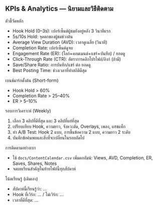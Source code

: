 ## KPIs & Analytics — นิยามและวิธีติดตาม

ตัวชี้วัดหลัก
- Hook Hold (0–3s): เปอร์เซ็นต์ผู้ชมยังอยู่หลัง 3 วินาทีแรก
- 5s/10s Hold: จุดตกของผู้ชมช่วงต้น
- Average View Duration (AVD): เวลาดูเฉลี่ย (วินาที)
- Completion Rate: เปอร์เซ็นต์ดูจบ
- Engagement Rate (ER): (ไลก์+คอมเมนต์+แชร์+บันทึก) / ยอดดู
- Click-Through Rate (CTR): อัตราการคลิกโปรไฟล์/ลิงก์ (ถ้ามี)
- Save/Share Ratio: การบันทึก/แชร์ ต่อ ยอดดู
- Best Posting Time: ช่วงเวลาที่ทำสถิติดีสุด

เบนช์มาร์กตั้งต้น (Short-form)
- Hook Hold > 60%
- Completion Rate > 25–40%
- ER > 5–10%

รอบการวิเคราะห์ (Weekly)
1) เลือก 3 คลิปที่ดีที่สุด และ 3 คลิปที่แย่ที่สุด
2) เปรียบเทียบ Hook, ความยาว, จังหวะตัด, Overlays, เพลง, แฮชแท็ก
3) ทำ A/B Test: Hook 2 แบบ, การขึ้นข้อความ 2 แบบ, ความยาว 2 ระดับ
4) บันทึกข้อค้นพบและสิ่งที่จะเปลี่ยนในรอบถัดไป

การติดตามอย่างเบา
- ใช้ `docs/ContentCalendar.csv` เพิ่มคอลัมน์: Views, AVD, Completion, ER, Saves, Shares, Notes
- จดบทเรียนสำคัญในท้ายไฟล์นี้ทุกสัปดาห์

โน้ตเรียนรู้ (เติมเอง)
- สัปดาห์นี้เรียนรู้ว่า: …
- Hook ที่เวิร์ก: … / ไม่เวิร์ก: …
- เวลาที่ดีที่สุด: …